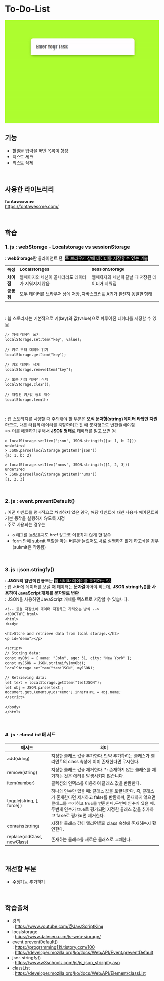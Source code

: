 # To-Do-List

<img src="./To Do List.gif">

## 기능
- 할일을 입력을 하면 목록이 형성     
- 리스트 체크   
- 리스트 삭제     
<br>

## 사용한 라이브러리 
**fontawesome**  
https://fontawesome.com/

<br>

## 학습  
### 1. js : webStorage - Localstorage vs sessionStorage
: **webStorage**란 클라이언트 단, <span style="background-color: black; color: white">즉 브라우저 상에 데이터를 저장할 수 있는 기술</span>

<table>
  <tr>
    <td style="font-weight:bold">속성</td>
    <td style="font-weight:bold">Localstorages</td>
    <td style="font-weight:bold">sessionStorage</td>
  </tr>
  <tr>
    <td style="font-weight:bold">차이점</td>
    <td>웹페이지의 세션이 끝나더라도 데이터가 지워지지 않음</td>
    <td >웹페이지의 세션이 끝날 때 저장된 데이터가 지워짐</td>
  </tr>
    <tr>
    <td style="font-weight:bold">공통점</td>
    <td colspan=2>모두 데이터를 브라우저 상에 저장,  자바스크립트 API가 완전히 동일한 형태</td>
  </tr>
</table>

<br>  

: 웹 스토리지는 기본적으로 키(key)와 값(value)으로 이루어진 데이터를 저장할 수 있음
```
// 키에 데이터 쓰기
localStorage.setItem("key", value);

// 키로 부터 데이터 읽기
localStorage.getItem("key");

// 키의 데이터 삭제
localStorage.removeItem("key");

// 모든 키의 데이터 삭제
localStorage.clear();

// 저장된 키/값 쌍의 개수
localStorage.length;
```
<br>

: 웹 스토리지를 사용할 때 주의해야 할 부분은 **오직 문자형(string) 데이터 타입만 지원**하므로, 다른 타입의 데이터를 저장하려고 할 때 문자형으로 변환을 해야함  
 => 이를 해결하기 위해서 **JSON 형태**로 데이터를 읽고 쓰면 됨 
```
> localStorage.setItem('json', JSON.stringify({a: 1, b: 2}))
undefined
> JSON.parse(localStorage.getItem('json'))
{a: 1, b: 2}
```
```
> localStorage.setItem('nums', JSON.stringify([1, 2, 3]))
undefined
> JSON.parse(localStorage.getItem('nums'))
[1, 2, 3]
```

<br>  

### 2. js : event.preventDefault()
: 어떤 이벤트를 명시적으로 처리하지 않은 경우, 해당 이벤트에 대한 사용자 에이전트의 기본 동작을 실행하지 않도록 지정  
: 주로 사용되는 경우는
- a 태그를 눌렀을때도 href 링크로 이동하지 않게 할 경우  
- form 안에 submit 역할을 하는 버튼을 눌렀어도 새로 실행하지 않게 하고싶을 경우 (submit은 작동됨)

<br>

### 3. js : json.stringfy()
: **JSON의 일반적인 용도**는 <span style="background-color: black; color: white">웹 서버와 데이터를 교환하는 것.</span>  
: 웹 서버에 데이터를 보낼 때 데이터는 **문자열**이어야 하는데, **JSON.stringify()를 사용하여 JavaScript 개체를 문자열로 변환**  
: JSON을 사용하면 JavaScript 개체를 텍스트로 저장할 수 있습니다.
```
<!-- 로컬 저장소에 데이터 저장하고 가져오는 방식 -->
<!DOCTYPE html>
<html>
<body>

<h2>Store and retrieve data from local storage.</h2>
<p id="demo"></p>

<script>
// Storing data:
const myObj = { name: "John", age: 31, city: "New York" };
const myJSON = JSON.stringify(myObj);
localStorage.setItem("testJSON", myJSON);

// Retrieving data:
let text = localStorage.getItem("testJSON");
let obj = JSON.parse(text);
document.getElementById("demo").innerHTML = obj.name;
</script>

</body>
</html>

```
<br>

### 4. js : classList 메서드 

|메서드|의미|
|------|---|
|add(string) | 지정한 클래스 값을 추가한다. 만약 추가하려는 클래스가 엘리먼트의 class 속성에 이미 존재한다면 무시한다.|
|remove(string) | 지정한 클래스 값을 제거한다. *: 존재하지 않는 클래스를 제거하는 것은 에러를 발생시키지 않습니다.|
|item(number) | 콜렉션의 인덱스를 이용하여 클래스 값을 반환한다.|
|toggle(string, [, force] ) | 하나의 인수만 있을 때: 클래스 값을 토글링한다. 즉, 클래스가 존재한다면 제거하고 false를 반환하며, 존재하지 않으면 클래스를 추가하고 true를 반환한다.두번째 인수가 있을 때: 두번째 인수가 true로 평가되면 지정한 클래스 값을 추가하고 false로 평가되면 제거한다.|
|contains(string) | 지정한 클래스 값이 엘리먼트의 class 속성에 존재하는지 확인한다. |
|replace(oldClass, newClass) | 존재하는 클래스를 새로운 클래스로 교체한다.


<br>

## 개선할 부분
- 수정기능 추가하기 

<br>  

## 학습출처
- 강의  
  : https://www.youtube.com/@JavaScriptKing
- localstorage  
  : https://www.daleseo.com/js-web-storage/  
- event.preventDefault()   
  : https://programming119.tistory.com/100  
  : https://developer.mozilla.org/ko/docs/Web/API/Event/preventDefault
- json.stringfy()  
  : https://www.w3schools.com/js/js_json_stringify.asp
- classList  
  : https://developer.mozilla.org/ko/docs/Web/API/Element/classList